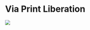 <!--
id: 598323494
link: http://tumblr.atmos.org/post/598323494/via-print-liberation
slug: via-print-liberation
date: Fri May 14 2010 08:18:48 GMT-0700 (PDT)
publish: 2010-05-014
tags: 
title: Via Print Liberation
-->


Via Print Liberation
====================

![](http://www.tumblr.com/photo/1280/atmos/598323494/1/tumblr_l2f17dA3AY1qz4sng)

